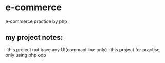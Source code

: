 # e-commerce
e-commerce practice by php

## my project notes:
-this project not have any UI(commanl line only)
-this project for practise only using php oop 

